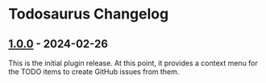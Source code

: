 Todosaurus Changelog
====================

## [1.0.0] - 2024-02-26
This is the initial plugin release. At this point, it provides a context menu for the TODO items to create GitHub issues from them.

[1.0.0]: https://github.com/ForNeVeR/Todosaurus/releases/tag/v1.0.0
[Unreleased]: https://github.com/ForNeVeR/Todosaurus/compare/v1.0.0...HEAD

